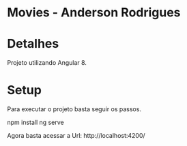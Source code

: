 # Movies - Anderson Rodrigues

# Detalhes

Projeto utilizando Angular 8.

# Setup

Para executar o projeto basta seguir os passos.

npm install
ng serve

Agora basta acessar a Url: http://localhost:4200/
